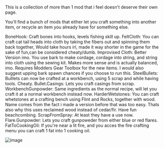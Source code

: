 This is a collection of more than 1 mod that i feel doesn't deserve their own page.

You'll find a bunch of mods that either let you craft something into another item, or recycle an item you already have for something else.

BoneHook: Craft bones into hooks, levels fishing skill up.
FeltCloth: You can craft cat tail heads into cloth by taking the fibers out and spinning them back together, Would take hours irl, made it way shorter in the game for the sake of fun,can be considered cheaty/dumb.
Improvised Cloth: Better Version imo. You use bark to make cordage, cordage into string, and string into cloth using the sewing kit. Makes more sense and is actually balanced, imo. Requires Modders Gear Toolbox for the new items. I would also suggest upping bark spawn chances if you choose to run this.
SteelBullets: Bulllets can now be crafted at a workbench, using 5 scrap and while having tools. Cheaty.
Bullet.Casings: Lets you craft casings from scrap.
WorkbenchGunpowder: Same ingredients as the normal recipe, will let you craft it at a normal workbench instead now.
HarderWetstones: You can craft whetstones at a crafting bench using Flint and Rocks, together with wood. Name comes from the fact i made a version before that was too easy. Thats also why this uses reclaimed wood instead of cedar/fir. Have fun beachcombing. 
ScrapFromSpray: At least they have a use now.
Flare.Gunpowder: Lets you craft gunpoweder from either blue or red flares.
FatToCookingOil: If you're near a lit fire, and you acces the fire crafting menu you can craft 1 fat into 1 cooking oil.


![image](https://github.com/user-attachments/assets/1bc69a5a-2f68-4526-a212-32870c2689e0)
